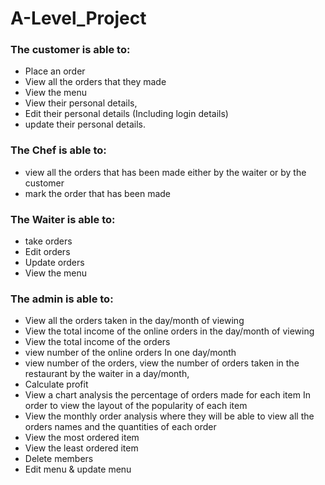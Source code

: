 # A-Level_Project

### The customer is able to:
* Place an order
* View all the orders that they made 
* View the menu
* View their personal details, 
* Edit their personal details (Including login details)
* update their personal details.

### The Chef is able to:
*  view all the orders that has been made either by the waiter or by the customer
* mark the order that has been made

### The Waiter is able to: 
* take orders
* Edit orders
* Update orders
* View the menu

### The admin is able to:
* View all the orders taken in the day/month of viewing
* View the total income of the online orders in the day/month of viewing
* View the total income of the orders 
* view number of the online orders In one day/month
* view number of the orders, view the number of orders taken in the restaurant by the waiter in a day/month, 
* Calculate profit
* View a chart analysis the percentage of orders made for each item In order to view the layout of the popularity of each item 
* View the monthly order analysis where they will be able to view all the orders names and the quantities of each order
* View the most ordered item
* View the least ordered item 
* Delete members
* Edit menu & update menu
